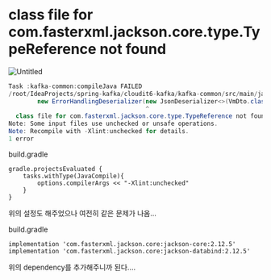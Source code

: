 # class file for com.fasterxml.jackson.core.type.TypeReference not found

![Untitled](https://s3.us-west-2.amazonaws.com/secure.notion-static.com/8e1e586d-0fcd-44ee-989e-d5f672c8e889/Untitled.png?X-Amz-Algorithm=AWS4-HMAC-SHA256&X-Amz-Content-Sha256=UNSIGNED-PAYLOAD&X-Amz-Credential=AKIAT73L2G45EIPT3X45%2F20211122%2Fus-west-2%2Fs3%2Faws4_request&X-Amz-Date=20211122T084549Z&X-Amz-Expires=86400&X-Amz-Signature=c02d918eda152349b1c109c688a6cd7697dd970f1051bea72ec528e70262cccd&X-Amz-SignedHeaders=host&response-content-disposition=filename%20%3D%22Untitled.png%22&x-id=GetObject)

```java
Task :kafka-common:compileJava FAILED
/root/IdeaProjects/spring-kafka/cloudit6-kafka/kafka-common/src/main/java/io/kafka/cloud/kafkacommon/config/VmKafkaConsumerConfig.java:27: error: cannot access TypeReference
        new ErrorHandlingDeserializer(new JsonDeserializer<>(VmDto.class)));
                                      ^
  class file for com.fasterxml.jackson.core.type.TypeReference not found
Note: Some input files use unchecked or unsafe operations.
Note: Recompile with -Xlint:unchecked for details.
1 error
```

build.gradle

```
gradle.projectsEvaluated {
    tasks.withType(JavaCompile){
        options.compilerArgs << "-Xlint:unchecked"
    }
}
```

위의 설정도 해주었으나 여전히 같은 문제가 나옴...

build.gradle

```
implementation 'com.fasterxml.jackson.core:jackson-core:2.12.5'
implementation 'com.fasterxml.jackson.core:jackson-databind:2.12.5'
```

위의 dependency를 추가해주니까 된다....
